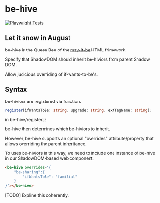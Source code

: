 # be-hive

[![Playwright Tests](https://github.com/bahrus/be-hive/actions/workflows/CI.yml/badge.svg)](https://github.com/bahrus/be-hive/actions/workflows/CI.yml)

## Let it snow in August

be-hive is the Queen Bee of the [may-it-be](https://github.com/bahrus/may-it-be) HTML frimework.

Specify that ShadowDOM should inherit be-hiviors from parent Shadow DOM.

Allow judicious overriding of if-wants-to-be's.

## Syntax


be-hiviors are registered via function:

```Typescript
register(ifWantsToBe: string, upgrade: string, extTagName: string);
```

in be-hive/register.js


be-hive then determines which be-hiviors to inherit.


However, be-hive supports an optional "overrides" attribute/property that allows overriding the parent inheritance.

To uses be-hiviors in this way, we need to include one instance of be-hive in our ShadowDOM-based web component.

```html
<be-hive overrides='{
    "be-sharing":{
        "ifWantsToBe": "familial"
    }
}'></be-hive>
```

[TODO]  Expline this coherently.
